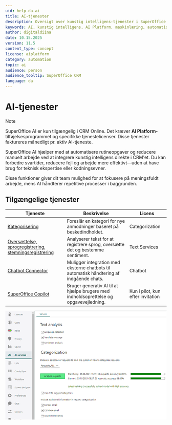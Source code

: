 ```yaml
---
uid: help-da-ai
title: AI-tjenester
description: Oversigt over kunstig intelligens-tjenester i SuperOffice CRM
keywords: AI, kunstig intelligens, AI Platform, maskinlæring, automatisering
author: digitaldiina
date: 10.15.2025
version: 11.5
content_type: concept
license: aiplatform
category: automation
topic: ai
audience: person
audience_tooltip: SuperOffice CRM
language: da
---
```


# AI-tjenester

> [!NOTE]
> SuperOffice AI er kun tilgængelig i CRM Online. Det kræver **AI Platform**-tilføjelsesprogrammet og specifikke tjenestelicenser. Disse tjenester faktureres månedligt pr. aktiv AI-tjeneste.

SuperOffice AI hjælper med at automatisere rutineopgaver og reducere manuelt arbejde ved at integrere kunstig intelligens direkte i CRM'et. Du kan forbedre svartider, reducere fejl og arbejde mere effektivt—uden at have brug for teknisk ekspertise eller kodningsevner.

Disse funktioner giver dit team mulighed for at fokusere på meningsfuldt arbejde, mens AI håndterer repetitive processer i baggrunden.

## Tilgængelige tjenester

| Tjeneste | Beskrivelse | Licens |
|---|---|---|
| [Kategorisering][2] | Foreslår en kategori for nye anmodninger baseret på beskedindholdet. | Categorization |
| [Oversættelse, sprogregistrering, stemningsregistrering][1] | Analyserer tekst for at registrere sprog, oversætte det og bestemme sentiment. | Text Services |
| [Chatbot Connector][3] | Muliggør integration med eksterne chatbots til automatisk håndtering af indgående chats. | Chatbot |
| [SuperOffice Copilot][4] | Bruger generativ AI til at hjælpe brugere med indholdsoprettelse og opgavevejledning. | Kun i pilot, kun efter invitation |

![Oversigt over AI-tjenester -screenshot][img1]

<!-- Referenced links -->
[1]: text-analysis.md
[2]: categorization.md
[3]: ../../chat/admin/channel-create.md#chatbot
[4]: ../copilot/index.md

<!-- Referenced images -->
[img1]: ../../../media/loc/en/ai/ai-services.png
